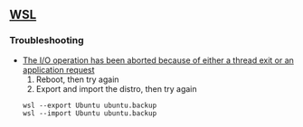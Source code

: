 ## [WSL](https://learn.microsoft.com/en-us/windows/wsl/)

### Troubleshooting

- [The I/O operation has been aborted because of either a thread exit or an application request](https://github.com/microsoft/WSL/issues/5633)
  1. Reboot, then try again
  2. Export and import the distro, then try again
  ```
  wsl --export Ubuntu ubuntu.backup
  wsl --import Ubuntu ubuntu.backup
  ```
